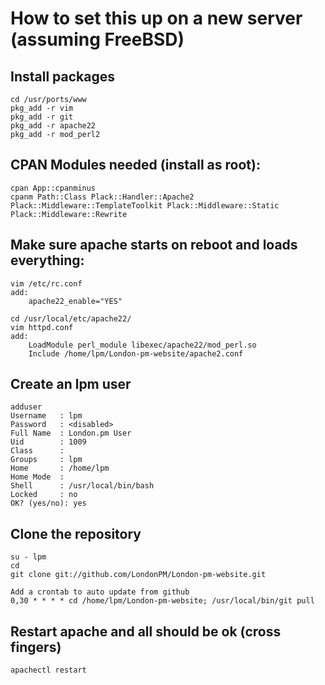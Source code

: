 How to set this up on a new server (assuming FreeBSD)
=====================================================

Install packages
----------------
    cd /usr/ports/www
    pkg_add -r vim
    pkg_add -r git
    pkg_add -r apache22
    pkg_add -r mod_perl2

CPAN Modules needed (install as root):
--------------------------------------
    cpan App::cpanminus
    cpanm Path::Class Plack::Handler::Apache2 Plack::Middleware::TemplateToolkit Plack::Middleware::Static Plack::Middleware::Rewrite

Make sure apache starts on reboot and loads everything:
-------------------------------------------------------
    vim /etc/rc.conf
    add:
        apache22_enable="YES"

    cd /usr/local/etc/apache22/
    vim httpd.conf
    add:
        LoadModule perl_module libexec/apache22/mod_perl.so
        Include /home/lpm/London-pm-website/apache2.conf


Create an lpm user
------------------
    adduser
    Username   : lpm
    Password   : <disabled>
    Full Name  : London.pm User
    Uid        : 1009
    Class      :
    Groups     : lpm
    Home       : /home/lpm
    Home Mode  :
    Shell      : /usr/local/bin/bash
    Locked     : no
    OK? (yes/no): yes

Clone the repository
--------------------
    su - lpm
    cd
    git clone git://github.com/LondonPM/London-pm-website.git

    Add a crontab to auto update from github
    0,30 * * * * cd /home/lpm/London-pm-website; /usr/local/bin/git pull


Restart apache and all should be ok (cross fingers)
---------------------------------------------------
    apachectl restart
